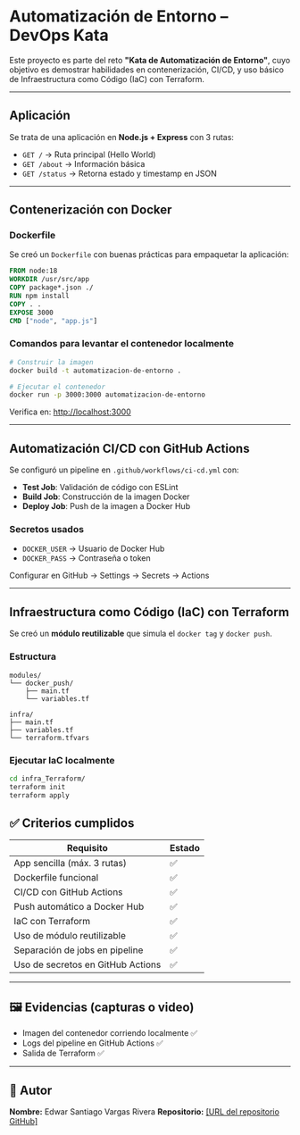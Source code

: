 # Automatización de Entorno – DevOps Kata

Este proyecto es parte del reto **"Kata de Automatización de Entorno"**, cuyo objetivo es demostrar habilidades en contenerización, CI/CD, y uso básico de Infraestructura como Código (IaC) con Terraform.

---

## Aplicación

Se trata de una aplicación en **Node.js + Express** con 3 rutas:

- `GET /` → Ruta principal (Hello World)
- `GET /about` → Información básica
- `GET /status` → Retorna estado y timestamp en JSON

---

## Contenerización con Docker

### Dockerfile

Se creó un `Dockerfile` con buenas prácticas para empaquetar la aplicación:

```Dockerfile
FROM node:18
WORKDIR /usr/src/app
COPY package*.json ./
RUN npm install
COPY . .
EXPOSE 3000
CMD ["node", "app.js"]
```

### Comandos para levantar el contenedor localmente

```bash
# Construir la imagen
docker build -t automatizacion-de-entorno .

# Ejecutar el contenedor
docker run -p 3000:3000 automatizacion-de-entorno
```

Verifica en: [http://localhost:3000](http://localhost:3000)

---

## Automatización CI/CD con GitHub Actions

Se configuró un pipeline en `.github/workflows/ci-cd.yml` con:

- **Test Job**: Validación de código con ESLint
- **Build Job**: Construcción de la imagen Docker
- **Deploy Job**: Push de la imagen a Docker Hub


### Secretos usados

- `DOCKER_USER` → Usuario de Docker Hub
- `DOCKER_PASS` → Contraseña o token

Configurar en GitHub → Settings → Secrets → Actions

---

## Infraestructura como Código (IaC) con Terraform

Se creó un **módulo reutilizable** que simula el `docker tag` y `docker push`.

### Estructura

```
modules/
└── docker_push/
    ├── main.tf
    └── variables.tf

infra/
├── main.tf
├── variables.tf
└── terraform.tfvars
```

### Ejecutar IaC localmente

```bash
cd infra_Terraform/
terraform init
terraform apply
```


## ✅ Criterios cumplidos

| Requisito                                 | Estado |
|-------------------------------------------|--------|
| App sencilla (máx. 3 rutas)               | ✅     |
| Dockerfile funcional                      | ✅     |
| CI/CD con GitHub Actions                  | ✅     |
| Push automático a Docker Hub              | ✅     |
| IaC con Terraform                         | ✅     |
| Uso de módulo reutilizable                | ✅     |
| Separación de jobs en pipeline            | ✅     |
| Uso de secretos en GitHub Actions         | ✅     |

---

## 🖼️ Evidencias (capturas o video)

- Imagen del contenedor corriendo localmente ✅
- Logs del pipeline en GitHub Actions ✅
- Salida de Terraform ✅

---

## 📌 Autor

**Nombre:** Edwar Santiago Vargas Rivera 
**Repositorio:** [\[URL del repositorio GitHub\]](https://github.com/Edwar421/Automatizacin-de-Entorno)

